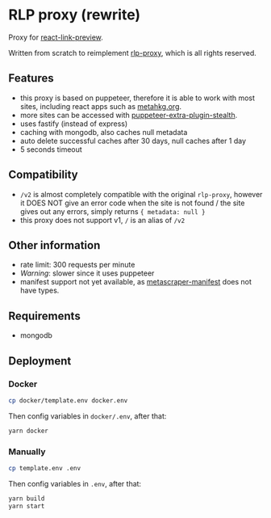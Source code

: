 # RLP proxy (rewrite)

Proxy for [react-link-preview](https://github.com/dhaiwat10/react-link-preview).

Written from scratch to reimplement [rlp-proxy](https://github.com/Dhaiwat10/rlp-proxy), which is all rights reserved.

## Features

- this proxy is based on puppeteer, therefore it is able to work with most sites, including react apps such as
  [metahkg.org](https://metahkg.org).
- more sites can be accessed with [puppeteer-extra-plugin-stealth](https://www.npmjs.com/package/puppeteer-extra-plugin-stealth).
- uses fastify (instead of express)
- caching with mongodb, also caches null metadata
- auto delete successful caches after 30 days, null caches after 1 day
- 5 seconds timeout

## Compatibility

- `/v2` is almost completely compatible with the original `rlp-proxy`, however it DOES NOT give an error code when the site is not found / the site gives out any errors, simply returns `{ metadata: null }`
- this proxy does not support v1, `/` is an alias of `/v2`

## Other information

- rate limit: 300 requests per minute
- *Warning*: slower since it uses puppeteer
- manifest support not yet available, as [metascraper-manifest](https://www.npmjs.com/package/metascraper-manifest) does not have types.

## Requirements

- mongodb

## Deployment

### Docker

```bash
cp docker/template.env docker.env
```

Then config variables in `docker/.env`, after that:

```bash
yarn docker
```

### Manually

```bash
cp template.env .env
```

Then config variables in `.env`, after that:

```bash
yarn build
yarn start
```
